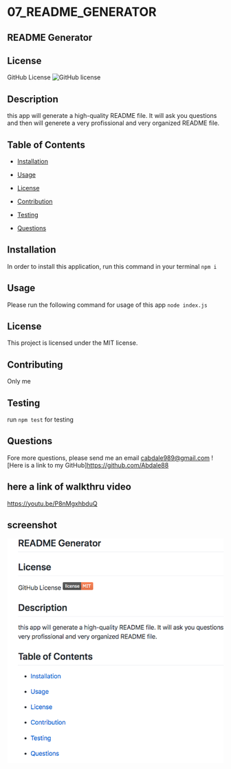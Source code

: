 # 07_README_GENERATOR


## README Generator

## License
   GitHub License ![GitHub license](https://img.shields.io/badge/license-MIT-coral.svg)
   
   
   
   
   
   
   


## Description
 this app will generate a high-quality README file. It will ask you questions and then will generete a very profissional and very organized README file.   
   
   ## Table of Contents

   * [Installation](#installation)

   * [Usage](#usage)

   * [License](#license)

   * [Contribution](#contributing)

   * [Testing](#testing)

   * [Questions](#questions)

## Installation
  In order to install this application, run this command in your terminal 	`npm i`

## Usage
 Please run the following command for usage of this app 	`node index.js`

## License
 This project is licensed under the MIT license.
 

## Contributing
 Only me

## Testing
 run `npm test` for testing


## Questions
Fore more questions, please send me an email
cabdale989@gmail.com
![Here is a link to my GitHub]https://github.com/Abdale88


## here a link of walkthru video 
https://youtu.be/P8nMgxhbduQ

## screenshot
![screenshot](./utils/images/img.png)